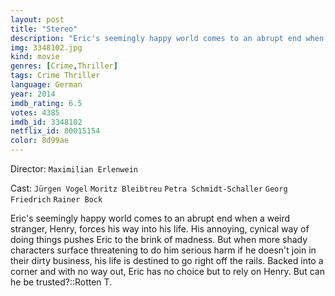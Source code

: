 ```yaml
---
layout: post
title: "Stereo"
description: "Eric's seemingly happy world comes to an abrupt end when a weird stranger, Henry, forces his way into his life. His annoying, cynical way of doing things pushes Eric to the brink of madness. But when more shady characters surface threatening to do him serious harm if he doesn't join in their dirty business, his life is destined to go right off the rails. Backed into a corner and with no way out, Eric has no choice but to rely on Henry. But c.."
img: 3348102.jpg
kind: movie
genres: [Crime,Thriller]
tags: Crime Thriller 
language: German
year: 2014
imdb_rating: 6.5
votes: 4385
imdb_id: 3348102
netflix_id: 80015154
color: 8d99ae
---
```

Director: `Maximilian Erlenwein`  

Cast: `Jürgen Vogel` `Moritz Bleibtreu` `Petra Schmidt-Schaller` `Georg Friedrich` `Rainer Bock` 

Eric's seemingly happy world comes to an abrupt end when a weird stranger, Henry, forces his way into his life. His annoying, cynical way of doing things pushes Eric to the brink of madness. But when more shady characters surface threatening to do him serious harm if he doesn't join in their dirty business, his life is destined to go right off the rails. Backed into a corner and with no way out, Eric has no choice but to rely on Henry. But can he be trusted?::Rotten T.